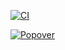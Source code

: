 [![CI](https://github.com/MarkoMelle/t/actions/workflows/tests.yml/badge.svg?branch=main)](https://github.com/MarkoMelle/t/actions/workflows/tests.yml)

[![Popover](https://github.com/MarkoMelle/t/actions/workflows/main.yml/badge.svg?branch=main)](https://github.com/MarkoMelle/t/actions/workflows/main.yml)